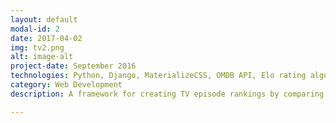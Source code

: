 ```yaml
---
layout: default
modal-id: 2
date: 2017-04-02
img: tv2.png
alt: image-alt
project-date: September 2016
technologies: Python, Django, MaterializeCSS, OMDB API, Elo rating algorithm
category: Web Development
description: A framework for creating TV episode rankings by comparing episodes in head-to-head comparisons, and using the Elo algorithm to compute the best episodes. See it in action at <a href="http://www.ratetheoffice.com>www.ratetheoffice.com</a> (over 17,000 votes processed within 24 hours of launch) and <a href="http://www.ratepsych.com">www.ratepsych.com</a> Arguably the most accurate and comprehensive TV ratings on the web!

---
```

